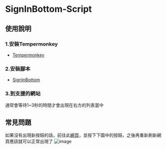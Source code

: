 # SignInBottom-Script

## 使用說明

### 1.安裝Tempermonkey

- [Tempermonkey](https://www.tampermonkey.net/index.php)

### 2.安裝腳本

- [SignInBottom](https://greasyfork.org/zh-TW/scripts/512116-signinbottom)

### 3.到支援的網站

通常會等待1~3秒的時間才會出現在右方的列表當中

## 常見問題

如果沒有出現新按鈕的話，前往此[網頁](https://cors-anywhere.herokuapp.com/https://coursesearch03.fcu.edu.tw/Service/Search.asmx/GetType2Result)，並按下下圖中的按鈕，之後再重新刷新網頁應該就可以正常出現了
![image](https://github.com/user-attachments/assets/639e4baf-5ef0-4f7f-9e49-8b4f64ae9c01)
